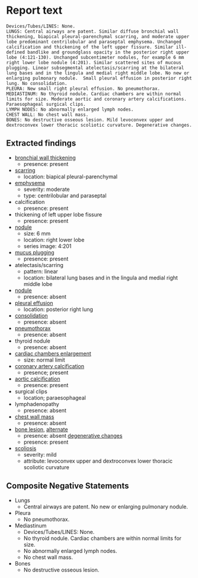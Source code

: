 # Report text

```text
Devices/Tubes/LINES: None.
LUNGS: Central airways are patent. Similar diffuse bronchial wall thickening, biapical pleural-parenchymal scarring, and moderate upper lobe predominant centrilobular and paraseptal emphysema. Unchanged calcification and thickening of the left upper fissure. Similar ill-defined bandlike and groundglass opacity in the posterior right upper lobe (4:121-130). Unchanged subcentimeter nodules, for example 6 mm right lower lobe nodule (4:201). Similar scattered sites of mucous plugging. Linear subsegmental atelectasis/scarring at the bilateral lung bases and in the lingula and medial right middle lobe. No new or enlarging pulmonary nodule.  Small pleural effusion in posterior right lung. No consolidation.
PLEURA: New small right pleural effusion. No pneumothorax.
MEDIASTINUM: No thyroid nodule. Cardiac chambers are within normal limits for size. Moderate aortic and coronary artery calcifications. Paraesophageal surgical clips.
LYMPH NODES: No abnormally enlarged lymph nodes.
CHEST WALL: No chest wall mass.
BONES: No destructive osseous lesion. Mild levoconvex upper and dextroconvex lower thoracic scoliotic curvature. Degenerative changes.
```

## Extracted findings

- [bronchial wall thickening](../../definitions/hood/bronchial-wall-thickening.json)
  - presence: present
- [scarring](../../definitions/nuance/apical_pulmonary_scarring.json)
  - location: biapical pleural-parenchymal
- [emphysema](../../definitions/hood/emphysema.json)
  - severity: moderate
  - type: centrilobular and paraseptal
- calcification
  - presence: present
- thickening of left upper lobe fissure
  - presence: present
- [nodule](../../definitions/hood/pulmonary-nodule.json)
  - size: 6 mm
  - location: right lower lobe
  - series image: 4:201
- [mucus plugging](../../definitions/hood/airway-mucus-plugging.json)
  - presence: present
- atelectasis/scarring
  - pattern: linear
  - location: bilateral lung bases and in the lingula and medial right middle lobe
- [nodule](../../definitions/hood/pulmonary-nodule.json)
  - presence: absent
- [pleural effusion](../../definitions/hood/pleural-effusion.json)
  - location: posterior right lung
- [consolidation](../../definitions/smartreporting/consolidation.txt)
  - presence: absent
- [pneumothorax](../../definitions/hood/pneumothorax.md)
  - presence: absent
- thyroid nodule
  - presence: absent
- [cardiac chambers enlargement](../../definitions/upmedic/Cardiomegaly.cde.md)
  - size: normal limit
- [coronary artery calcification](../../definitions/nuance/coronary_artery_calcification.json)
  - presence; present
- [aortic calcification](../../definitions/hood/aortic-atherosclerosis.json)
  - presence: present
- surgical clips
  - location; paraesophageal
- lymphadenopathy
  - presence: absent
- [chest wall mass](../../definitions/nuance/chest_wall_mass.json)
  - presence: absent
- [bone lesion](../../definitions/hood/lytic-lesion.md), [alternate](../../definitions/hood/sclerotic-lesion.md)
  - presence: absent
[degenerative changes](../../definitions/nuance/thoracic_spine_degenerative_changes.json)
  - presence: present
- [scoliosis](../../definitions/nuance/thoracic_spine_scoliosis.json)
  - severity: mild
  - attribute: levoconvex upper and dextroconvex lower thoracic scoliotic curvature

## Composite Negative Statements

- Lungs
  - Central airways are patent. No new or enlarging pulmonary nodule.
- Pleura
  - No pneumothorax.
- Mediastinum
  - Devices/Tubes/LINES: None.
  - No thyroid nodule. Cardiac chambers are within normal limits for size.
  - No abnormally enlarged lymph nodes.
  - No chest wall mass.
- Bones
  - No destructive osseous lesion.
  